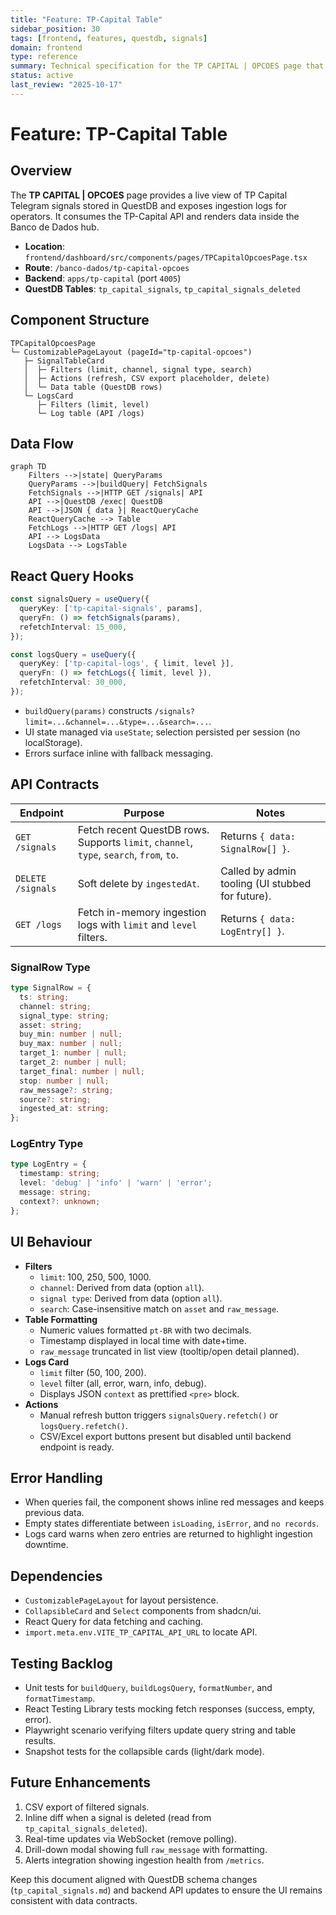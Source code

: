 ```yaml
---
title: "Feature: TP-Capital Table"
sidebar_position: 30
tags: [frontend, features, questdb, signals]
domain: frontend
type: reference
summary: Technical specification for the TP CAPITAL | OPCOES page that reads QuestDB signals and service logs via the TP-Capital API
status: active
last_review: "2025-10-17"
---
```


# Feature: TP-Capital Table

## Overview

The **TP CAPITAL | OPCOES** page provides a live view of TP Capital Telegram signals stored in QuestDB and exposes ingestion logs for operators. It consumes the TP-Capital API and renders data inside the Banco de Dados hub.

- **Location**: `frontend/dashboard/src/components/pages/TPCapitalOpcoesPage.tsx`
- **Route**: `/banco-dados/tp-capital-opcoes`
- **Backend**: `apps/tp-capital` (port `4005`)
- **QuestDB Tables**: `tp_capital_signals`, `tp_capital_signals_deleted`

## Component Structure

```
TPCapitalOpcoesPage
└─ CustomizablePageLayout (pageId="tp-capital-opcoes")
   ├─ SignalTableCard
   │  ├─ Filters (limit, channel, signal type, search)
   │  ├─ Actions (refresh, CSV export placeholder, delete)
   │  └─ Data table (QuestDB rows)
   └─ LogsCard
      ├─ Filters (limit, level)
      └─ Log table (API /logs)
```

## Data Flow

```mermaid
graph TD
    Filters -->|state| QueryParams
    QueryParams -->|buildQuery| FetchSignals
    FetchSignals -->|HTTP GET /signals| API
    API -->|QuestDB /exec| QuestDB
    API -->|JSON { data }| ReactQueryCache
    ReactQueryCache --> Table
    FetchLogs -->|HTTP GET /logs| API
    API --> LogsData
    LogsData --> LogsTable
```

## React Query Hooks

```typescript
const signalsQuery = useQuery({
  queryKey: ['tp-capital-signals', params],
  queryFn: () => fetchSignals(params),
  refetchInterval: 15_000,
});

const logsQuery = useQuery({
  queryKey: ['tp-capital-logs', { limit, level }],
  queryFn: () => fetchLogs({ limit, level }),
  refetchInterval: 30_000,
});
```

- `buildQuery(params)` constructs `/signals?limit=...&channel=...&type=...&search=...`.
- UI state managed via `useState`; selection persisted per session (no localStorage).
- Errors surface inline with fallback messaging.

## API Contracts

| Endpoint | Purpose | Notes |
|----------|---------|-------|
| `GET /signals` | Fetch recent QuestDB rows. Supports `limit`, `channel`, `type`, `search`, `from`, `to`. | Returns `{ data: SignalRow[] }`. |
| `DELETE /signals` | Soft delete by `ingestedAt`. | Called by admin tooling (UI stubbed for future). |
| `GET /logs` | Fetch in-memory ingestion logs with `limit` and `level` filters. | Returns `{ data: LogEntry[] }`. |

### SignalRow Type

```typescript
type SignalRow = {
  ts: string;
  channel: string;
  signal_type: string;
  asset: string;
  buy_min: number | null;
  buy_max: number | null;
  target_1: number | null;
  target_2: number | null;
  target_final: number | null;
  stop: number | null;
  raw_message?: string;
  source?: string;
  ingested_at: string;
};
```

### LogEntry Type

```typescript
type LogEntry = {
  timestamp: string;
  level: 'debug' | 'info' | 'warn' | 'error';
  message: string;
  context?: unknown;
};
```

## UI Behaviour

- **Filters**
  - `limit`: 100, 250, 500, 1000.
  - `channel`: Derived from data (option `all`).
  - `signal type`: Derived from data (option `all`).
  - `search`: Case-insensitive match on `asset` and `raw_message`.
- **Table Formatting**
  - Numeric values formatted `pt-BR` with two decimals.
  - Timestamp displayed in local time with date+time.
  - `raw_message` truncated in list view (tooltip/open detail planned).
- **Logs Card**
  - `limit` filter (50, 100, 200).
  - `level` filter (all, error, warn, info, debug).
  - Displays JSON `context` as prettified `<pre>` block.
- **Actions**
  - Manual refresh button triggers `signalsQuery.refetch()` or `logsQuery.refetch()`.
  - CSV/Excel export buttons present but disabled until backend endpoint is ready.

## Error Handling

- When queries fail, the component shows inline red messages and keeps previous data.
- Empty states differentiate between `isLoading`, `isError`, and `no records`.
- Logs card warns when zero entries are returned to highlight ingestion downtime.

## Dependencies

- `CustomizablePageLayout` for layout persistence.
- `CollapsibleCard` and `Select` components from shadcn/ui.
- React Query for data fetching and caching.
- `import.meta.env.VITE_TP_CAPITAL_API_URL` to locate API.

## Testing Backlog

- Unit tests for `buildQuery`, `buildLogsQuery`, `formatNumber`, and `formatTimestamp`.
- React Testing Library tests mocking fetch responses (success, empty, error).
- Playwright scenario verifying filters update query string and table results.
- Snapshot tests for the collapsible cards (light/dark mode).

## Future Enhancements

1. CSV export of filtered signals.
2. Inline diff when a signal is deleted (read from `tp_capital_signals_deleted`).
3. Real-time updates via WebSocket (remove polling).
4. Drill-down modal showing full `raw_message` with formatting.
5. Alerts integration showing ingestion health from `/metrics`.

Keep this document aligned with QuestDB schema changes (`tp_capital_signals.md`) and backend API updates to ensure the UI remains consistent with data contracts.
